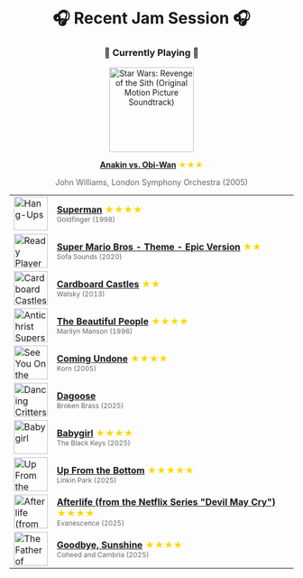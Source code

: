 <div align='center'>

# 🎧 Recent Jam Session 🎧

<h3>🎵 Currently Playing 🎵</h3>

<a href="https://open.spotify.com/track/3fzL0RuACZtv5cQ6R78Sjq"><img src="https://i.scdn.co/image/ab67616d0000b273dfd165103fba4a50789afc91" width="150" height="150" alt="Star Wars: Revenge of the Sith (Original Motion Picture Soundtrack)" /></a>

<b><a href="https://open.spotify.com/track/3fzL0RuACZtv5cQ6R78Sjq">Anakin vs. Obi-Wan</a></b><span style="color: gold;"> ★★★</span>

<span style="color: #666;">John Williams, London Symphony Orchestra (2005)</span>

<table style='margin: 0 auto; max-width: 550px;'>
<tr>
<td width="60"><a href="https://open.spotify.com/track/4X3qGigyU6ARi3HP4lWD95"><img src="https://i.scdn.co/image/ab67616d0000b2735e25d83362d98523fb82fc0d" width="60" height="60" alt="Hang-Ups" /></a></td>
<td><b><a href="https://open.spotify.com/track/4X3qGigyU6ARi3HP4lWD95">Superman</a></b> <span style="color: gold;"> ★★★★</span><br><span style="font-size: 12px; color: #666;">Goldfinger (1998)</span></td>
</tr>
<tr>
<td width="60"><a href="https://open.spotify.com/track/5Oj2I2oJscoWoWuh57Mvzf"><img src="https://i.scdn.co/image/ab67616d0000b273bd83dfd964b0c9c91faeb873" width="60" height="60" alt="Ready Player One: The Ultimate Video Game Collection" /></a></td>
<td><b><a href="https://open.spotify.com/track/5Oj2I2oJscoWoWuh57Mvzf">Super Mario Bros - Theme - Epic Version</a></b> <span style="color: gold;"> ★★</span><br><span style="font-size: 12px; color: #666;">Sofa Sounds (2020)</span></td>
</tr>
<tr>
<td width="60"><a href="https://open.spotify.com/track/6wv6QIQq91xFh0vETMUCMp"><img src="https://i.scdn.co/image/ab67616d0000b2731f81dec4c6e5a290f0bca4e8" width="60" height="60" alt="Cardboard Castles" /></a></td>
<td><b><a href="https://open.spotify.com/track/6wv6QIQq91xFh0vETMUCMp">Cardboard Castles</a></b> <span style="color: gold;"> ★★</span><br><span style="font-size: 12px; color: #666;">Watsky (2013)</span></td>
</tr>
<tr>
<td width="60"><a href="https://open.spotify.com/track/2aIB1CdRRG7YLBu9hNw9nR"><img src="https://i.scdn.co/image/ab67616d0000b273c61d3a663bd18fe8cd97c947" width="60" height="60" alt="Antichrist Superstar" /></a></td>
<td><b><a href="https://open.spotify.com/track/2aIB1CdRRG7YLBu9hNw9nR">The Beautiful People</a></b> <span style="color: gold;"> ★★★★</span><br><span style="font-size: 12px; color: #666;">Marilyn Manson (1996)</span></td>
</tr>
<tr>
<td width="60"><a href="https://open.spotify.com/track/3o7TMr6RmIusYH7Kkg7ujR"><img src="https://i.scdn.co/image/ab67616d0000b27374c1560b64750a1774495144" width="60" height="60" alt="See You On the Other Side" /></a></td>
<td><b><a href="https://open.spotify.com/track/3o7TMr6RmIusYH7Kkg7ujR">Coming Undone</a></b> <span style="color: gold;"> ★★★★</span><br><span style="font-size: 12px; color: #666;">Korn (2005)</span></td>
</tr>
<tr>
<td width="60"><a href="https://open.spotify.com/track/4JWpDtSsSgzMtEzUjzaqbO"><img src="https://i.scdn.co/image/ab67616d0000b27329ef5e9ed78c03841482b193" width="60" height="60" alt="Dancing Critters" /></a></td>
<td><b><a href="https://open.spotify.com/track/4JWpDtSsSgzMtEzUjzaqbO">Dagoose</a></b> <span style="color: gold;"></span><br><span style="font-size: 12px; color: #666;">Broken Brass (2025)</span></td>
</tr>
<tr>
<td width="60"><a href="https://open.spotify.com/track/0qtvCZI69m5RPDsGXLkzVJ"><img src="https://i.scdn.co/image/ab67616d0000b273b328cb52f944e1e1b19c7a75" width="60" height="60" alt="Babygirl" /></a></td>
<td><b><a href="https://open.spotify.com/track/0qtvCZI69m5RPDsGXLkzVJ">Babygirl</a></b> <span style="color: gold;"> ★★★★</span><br><span style="font-size: 12px; color: #666;">The Black Keys (2025)</span></td>
</tr>
<tr>
<td width="60"><a href="https://open.spotify.com/track/5IL3VPDy5siXiptYHF2aLS"><img src="https://i.scdn.co/image/ab67616d0000b273d9de81090bd9699c9d36696e" width="60" height="60" alt="Up From the Bottom" /></a></td>
<td><b><a href="https://open.spotify.com/track/5IL3VPDy5siXiptYHF2aLS">Up From the Bottom</a></b> <span style="color: gold;"> ★★★★★</span><br><span style="font-size: 12px; color: #666;">Linkin Park (2025)</span></td>
</tr>
<tr>
<td width="60"><a href="https://open.spotify.com/track/3GAqddcV0nwMHQI5RfMXoI"><img src="https://i.scdn.co/image/ab67616d0000b273a8fc008439ab4e268d7a6bcf" width="60" height="60" alt="Afterlife (from the Netflix Series "Devil May Cry")" /></a></td>
<td><b><a href="https://open.spotify.com/track/3GAqddcV0nwMHQI5RfMXoI">Afterlife (from the Netflix Series "Devil May Cry")</a></b> <span style="color: gold;"> ★★★★</span><br><span style="font-size: 12px; color: #666;">Evanescence (2025)</span></td>
</tr>
<tr>
<td width="60"><a href="https://open.spotify.com/track/1rDyAuyUgyK1oMXQXKjLPm"><img src="https://i.scdn.co/image/ab67616d0000b273a297a29e6e199e190d4d8530" width="60" height="60" alt="The Father of Make Believe" /></a></td>
<td><b><a href="https://open.spotify.com/track/1rDyAuyUgyK1oMXQXKjLPm">Goodbye, Sunshine</a></b> <span style="color: gold;"> ★★★★</span><br><span style="font-size: 12px; color: #666;">Coheed and Cambria (2025)</span></td>
</tr>
</table>
</div>


